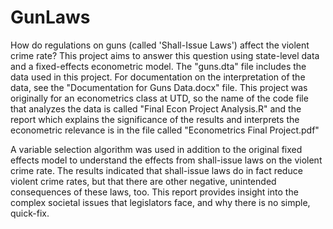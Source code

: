 # GunLaws
How do regulations on guns (called 'Shall-Issue Laws') affect the violent crime rate? This project aims to answer this question using state-level data and a fixed-effects econometric model.
The "guns.dta" file includes the data used in this project. For documentation on the interpretation of the data, see the "Documentation for Guns Data.docx" file. 
This project was originally for an econometrics class at UTD, so the name of the code file that analyzes the data is called "Final Econ Project Analysis.R" and the report which explains the significance of the results and interprets the econometric relevance is in the file called "Econometrics Final Project.pdf"

A variable selection algorithm was used in addition to the original fixed effects model to understand the effects from shall-issue laws on the violent crime rate. The results indicated that shall-issue laws do in fact reduce violent crime rates, but that there are other negative, unintended consequences of these laws, too. This report provides insight into the complex societal issues that legislators face, and why there is no simple, quick-fix.
